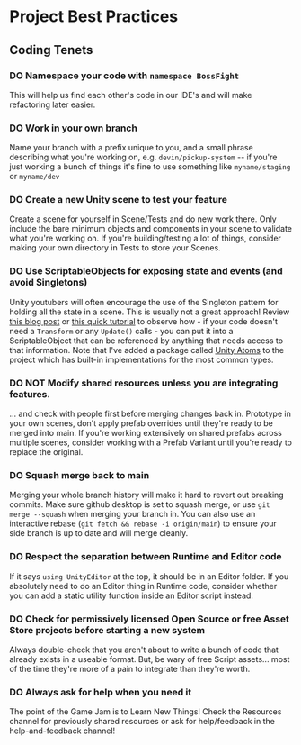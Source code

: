 # Project Best Practices
## Coding Tenets
### DO Namespace your code with `namespace BossFight`
This will help us find each other's code in our IDE's and will make refactoring later easier.
### DO Work in your own branch
Name your branch with a prefix unique to you, and a small phrase describing what you're working on, e.g. `devin/pickup-system` -- if you're just working a bunch of things it's fine to use something like `myname/staging` or `myname/dev`
### DO Create a new Unity scene to test your feature
Create a scene for yourself in Scene/Tests and do new work there. Only include the bare minimum objects and components in your scene to validate what you're working on. If you're building/testing a lot of things, consider making your own directory in Tests to store your Scenes.
### DO Use ScriptableObjects for exposing state and events (and avoid Singletons)
Unity youtubers will often encourage the use of the Singleton pattern for holding all the state in a scene. This is usually not a great approach! Review [this blog post](https://unity.com/how-to/architect-game-code-scriptable-objects) or [this quick tutorial](https://www.youtube.com/watch?v=WLDgtRNK2VE) to observe how - if your code doesn't need a `Transform` or any `Update()` calls - you can put it into a ScriptableObject that can be referenced by anything that needs access to that information. Note that I've added a package called [Unity Atoms](https://unity-atoms.github.io/unity-atoms/) to the project which has built-in implementations for the most common types.
### DO NOT Modify shared resources unless you are integrating features.
... and check with people first before merging changes back in. Prototype in your own scenes, don't apply prefab overrides until they're ready to be merged into main. If you're working extensively on shared prefabs across multiple scenes, consider working with a Prefab Variant until you're ready to replace the original.
### DO Squash merge back to main 
Merging your whole branch history will make it hard to revert out breaking commits. Make sure github desktop is set to squash merge, or use `git merge --squash` when merging your branch in. You can also use an interactive rebase (`git fetch && rebase -i origin/main`) to ensure your side branch is up to date and will merge cleanly.
### DO Respect the separation between Runtime and Editor code
If it says `using UnityEditor` at the top, it should be in an Editor folder. If you absolutely need to do an Editor thing in Runtime code, consider whether you can add a static utility function inside an Editor script instead.
### DO Check for permissively licensed Open Source or free Asset Store projects before starting a new system
Always double-check that you aren't about to write a bunch of code that already exists in a useable format. But, be wary of free Script assets... most of the time they're more of a pain to integrate than they're worth.
### DO Always ask for help when you need it
The point of the Game Jam is to Learn New Things! Check the Resources channel for previously shared resources or ask for help/feedback in the help-and-feedback channel!
